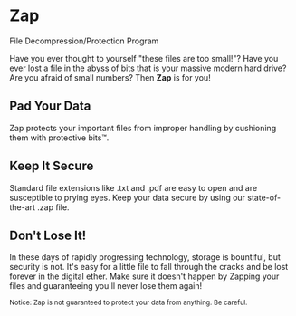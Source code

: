 # Zap
File Decompression/Protection Program

Have you ever thought to yourself "these files are too small!"? 
Have you ever lost a file in the abyss of bits that is your massive modern hard drive?
Are you afraid of small numbers?
Then **Zap** is for you!

## Pad Your Data
Zap protects your important files from improper handling by cushioning them with protective bits™. 

## Keep It Secure
Standard file extensions like .txt and .pdf are easy to open and are susceptible to prying eyes. Keep your data secure by using our state-of-the-art .zap file.

## Don't Lose It!
In these days of rapidly progressing technology, storage is bountiful, but security is not. It's easy for a little file to fall through the cracks and be lost forever in the digital ether. Make sure it doesn't happen by Zapping your files and guaranteeing you'll never lose them again!


<sub>Notice: Zap is not guaranteed to protect your data from anything. Be careful.</sub>
